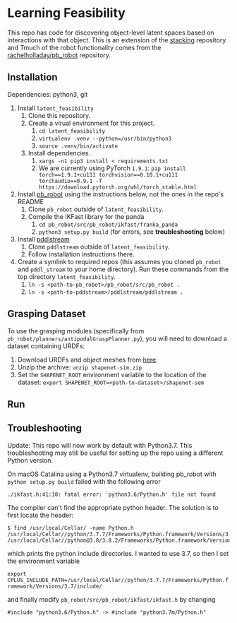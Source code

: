 # Learning Feasibility

This repo has code for discovering object-level latent spaces based on interactions with that object. This
is an extension of the [stacking](https://github.com/Learning-and-Intelligent-Systems/stacking) repository and
Tmuch of the robot functionality comes from the [rachelholladay/pb_robot](https://github.com/rachelholladay/pb_robot) repository.

## Installation

Dependencies: python3, git

1. Install  `latent_feasibility` 
    1. Clone this repository.
    2. Create a virual environment for this project.
        1. ```cd latent_feasibility```
        2. ```virtualenv .venv --python=/usr/bin/python3```
        3. ```source .venv/bin/activate```
    2. Install dependencies.
        1. ```xargs -n1 pip3 install < requirements.txt```
        2. We are currently using PyTorch `1.9.1`: ```pip install torch==1.9.1+cu111 torchvision==0.10.1+cu111 torchaudio==0.9.1 -f https://download.pytorch.org/whl/torch_stable.html```
2. Install [pb_robot](https://github.com/mike-n-7/pb_robot) using the instructions below, not the ones in the repo's README
    1. Clone `pb_robot` outside of `latent_feasibility`.
    2. Compile the IKFast library for the panda
        1. ```cd pb_robot/src/pb_robot/ikfast/franka_panda```
        2. ```python3 setup.py build``` (for errors, see **troubleshooting** below)           
3. Install [pddlstream](https://github.com/caelan/pddlstream) 
    1. Clone `pddlstream` outside of `latent_feasibility`.
    2. Follow installation instructions there.
4. Create a symlink to required repos (this assumes you cloned `pb_robot` and `pddl_stream` to your home directory). Run these commands from the top directory `latent_feasibility`.
    1. ```ln -s <path-to-pb_robot>/pb_robot/src/pb_robot .```
    2. ```ln -s <path-to-pddstream>/pddlstream/pddlstream .```

## Grasping Dataset

To use the grasping modules (specifically from `pb_robot/planners/antipodalGraspPlanner.py`), you will need to download a dataset
containing URDFs:
1. Download URDFs and object meshes from [here](https://drive.google.com/file/d/1ooOmft1K2lemZXJL62In8sgNzvuzxRWE/view?usp=sharing).
2. Unzip the archive: `unzip shapenet-sim.zip`
3. Set the `SHAPENET_ROOT` environment variable to the location of the dataset: `export SHAPENET_ROOT=<path-to-dataset>/shapenet-sem`


## Run


## Troubleshooting

Update: This repo will now work by default with Python3.7. This troubleshooting may still be useful for setting up the repo using a different Python version. 

On macOS Catalina using a Python3.7 virtualenv, building pb_robot with `python setup.py build` failed with the following error

```./ikfast.h:41:10: fatal error: 'python3.6/Python.h' file not found```

The compiler can't find the appropriate python header. The solution is to first locate the header:

```
$ find /usr/local/Cellar/ -name Python.h
/usr/local/Cellar//python/3.7.7/Frameworks/Python.framework/Versions/3.7/include/python3.7m/Python.h
/usr/local/Cellar//python@3.8/3.8.2/Frameworks/Python.framework/Versions/3.8/include/python3.8/Python.h
```

which prints the python include directories. I wanted to use 3.7, so then I set the environment variable

```export CPLUS_INCLUDE_PATH=/usr/local/Cellar//python/3.7.7/Frameworks/Python.framework/Versions/3.7/include/```

and finally modify `pb_robot/src/pb_robot/ikfast/ikfast.h` by changing

```
#include "python3.6/Python.h" -> #include "python3.7m/Python.h"
```



